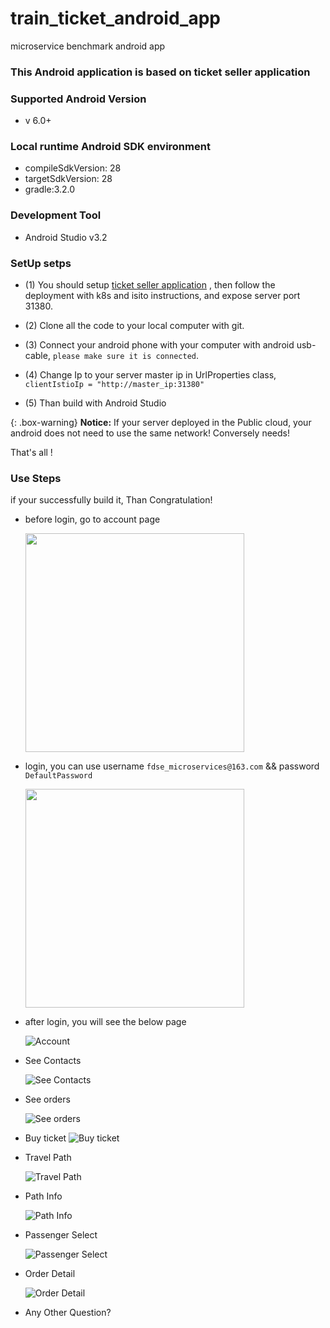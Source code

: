 # train_ticket_android_app
microservice benchmark android app


### This Android application is based on ticket seller application

### Supported Android Version
- v 6.0+

### Local runtime Android SDK environment
- compileSdkVersion: 28
- targetSdkVersion: 28
- gradle:3.2.0

### Development Tool
- Android Studio v3.2

### SetUp setps
- (1) You should setup [ticket seller application](https://github.com/FudanSELab/train-ticket) , 
  then follow the deployment  with k8s and isito instructions, and expose server port 31380.
  
- (2) Clone all the code to your local computer with git.
- (3) Connect your android phone with your computer with android usb-cable, `please make sure it is connected`. 
- (4) Change Ip to your server master ip in UrlProperties class, `clientIstioIp = "http://master_ip:31380"`
- (5) Than build with Android Studio

{: .box-warning}
**Notice:** If your server deployed in the Public cloud, your android does not need to use the same network! Conversely needs!

That's  all !

### Use Steps
  if your successfully build it, Than Congratulation!

- before login, go to account page
   
   <img src="https://raw.githubusercontent.com/liucloudhub/liucloudhub.github.io/master/img/android/Screenshot_2018-11-03-15-44-02-296_ts.trainticket.png" width="350" hegiht="620" align=center />
   
- login, you can use username `fdse_microservices@163.com` && password `DefaultPassword`

  <img src="https://github.com/liucloudhub/liucloudhub.github.io/blob/master/img/android/Screenshot_2018-12-10-19-56-56-992_ts.trainticket.png" width="350" hegiht="620" align=center />
   
   
- after login, you will see the below  page

   ![Account](https://raw.githubusercontent.com/liucloudhub/liucloudhub.github.io/master/img/android/Screenshot_2018-11-03-15-44-30-130_ts.trainticket.png)

- See Contacts
  
  ![See Contacts](https://raw.githubusercontent.com/liucloudhub/liucloudhub.github.io/master/img/android/Screenshot_2018-12-10-19-26-19-828_ts.trainticket.png)
  
- See orders
  
  ![See orders](https://raw.githubusercontent.com/liucloudhub/liucloudhub.github.io/master/img/android/Screenshot_2018-12-10-19-30-12-386_ts.trainticket.png)
 
- Buy ticket
  ![Buy ticket](https://raw.githubusercontent.com/liucloudhub/liucloudhub.github.io/master/img/android/Screenshot_2018-12-10-19-31-09-747_ts.trainticket.png)

- Travel Path

  ![Travel Path](https://raw.githubusercontent.com/liucloudhub/liucloudhub.github.io/master/img/android/Screenshot_2018-12-10-19-31-52-848_ts.trainticket.png)
  
- Path Info
  
  ![Path Info](https://raw.githubusercontent.com/liucloudhub/liucloudhub.github.io/master/img/android/Screenshot_2018-12-10-15-53-52-877_ts.trainticket.png)

- Passenger Select

  ![Passenger Select](https://raw.githubusercontent.com/liucloudhub/liucloudhub.github.io/master/img/android/Screenshot_2018-12-10-19-32-19-692_ts.trainticket.png)
  
- Order Detail

  ![Order Detail](https://raw.githubusercontent.com/liucloudhub/liucloudhub.github.io/master/img/android/Screenshot_2018-12-10-19-32-54-828_ts.trainticket.png)
  

- Any Other Question?
